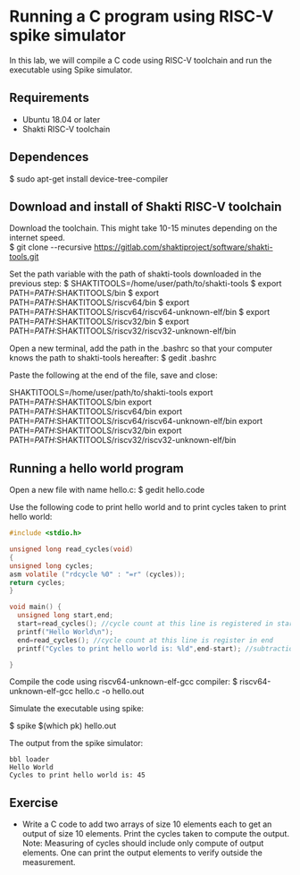 Running a C program using RISC-V spike simulator
================================================
In this lab, we will compile a C code using RISC-V toolchain and run the executable using Spike simulator.

Requirements
------------
* Ubuntu 18.04 or later
* Shakti RISC-V toolchain


Dependences
-----------
$ sudo apt-get install device-tree-compiler


Download and install of Shakti RISC-V toolchain
-----------------------------------------------
Download the toolchain. This might take 10-15 minutes depending on the internet speed.  
$ git clone --recursive https://gitlab.com/shaktiproject/software/shakti-tools.git

Set the path variable with the path of shakti-tools downloaded in the previous step:
$ SHAKTITOOLS=/home/user/path/to/shakti-tools
$ export PATH=$PATH:$SHAKTITOOLS/bin
$ export PATH=$PATH:$SHAKTITOOLS/riscv64/bin
$ export PATH=$PATH:$SHAKTITOOLS/riscv64/riscv64-unknown-elf/bin
$ export PATH=$PATH:$SHAKTITOOLS/riscv32/bin
$ export PATH=$PATH:$SHAKTITOOLS/riscv32/riscv32-unknown-elf/bin

Open a new terminal, add the path in the .bashrc so that your computer knows the path to shakti-tools hereafter:
$ gedit .bashrc

Paste the following at the end of the file, save and close:

SHAKTITOOLS=/home/user/path/to/shakti-tools
export PATH=$PATH:$SHAKTITOOLS/bin
export PATH=$PATH:$SHAKTITOOLS/riscv64/bin
export PATH=$PATH:$SHAKTITOOLS/riscv64/riscv64-unknown-elf/bin
export PATH=$PATH:$SHAKTITOOLS/riscv32/bin
export PATH=$PATH:$SHAKTITOOLS/riscv32/riscv32-unknown-elf/bin

Running a hello world program
-----------------------------
Open a new file with name hello.c:
$ gedit hello.code

Use the following code to print hello world and to print cycles taken to print hello world:

```c
#include <stdio.h>

unsigned long read_cycles(void)
{
unsigned long cycles;
asm volatile ("rdcycle %0" : "=r" (cycles));
return cycles;
}

void main() {
  unsigned long start,end;
  start=read_cycles(); //cycle count at this line is registered in start
  printf("Hello World\n");
  end=read_cycles(); //cycle count at this line is register in end
  printf("Cycles to print hello world is: %ld",end-start); //subtraction gives the cycle count between two lines

}
```
Compile the code using riscv64-unknown-elf-gcc compiler:
$ riscv64-unknown-elf-gcc hello.c -o hello.out

Simulate the executable using spike:

$ spike $(which pk) hello.out

The output from the spike simulator:

```
bbl loader
Hello World
Cycles to print hello world is: 45
```

Exercise
--------
* Write a C code to add two arrays of size 10 elements each to get an output of size 10 elements. Print the cycles taken to compute the output.
Note: Measuring of cycles should include only compute of output elements. One can print the output elements to verify outside the measurement.
